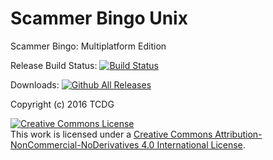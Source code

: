 # Scammer Bingo Unix
Scammer Bingo: Multiplatform Edition 

Release Build Status: [![Build Status](https://travis-ci.org/TCDG/ScammerBingoApp.svg?branch=master)](https://travis-ci.org/TCDG/ScammerBingoApp)

Downloads: 
[![Github All Releases](https://img.shields.io/github/downloads/TCDG/ScammerBingoApp/total.svg?maxAge=2592000)]()

Copyright (c) 2016 TCDG

<a rel="license" href="http://creativecommons.org/licenses/by-nc-nd/4.0/"><img alt="Creative Commons License" style="border-width:0" src="https://i.creativecommons.org/l/by-nc-nd/4.0/88x31.png" /></a><br />This work is licensed under a <a rel="license" href="http://creativecommons.org/licenses/by-nc-nd/4.0/">Creative Commons Attribution-NonCommercial-NoDerivatives 4.0 International License</a>.
